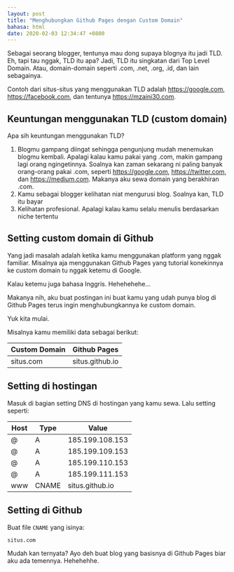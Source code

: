 ```yaml
---
layout: post
title: "Menghubungkan Github Pages dengan Custom Domain"
bahasa: html
date: 2020-02-03 12:34:47 +0800
---
```


Sebagai seorang blogger, tentunya mau dong supaya blognya itu jadi TLD. Eh, tapi tau nggak, TLD itu apa? Jadi, TLD itu singkatan dari Top Level Domain. Atau, domain-domain seperti .com, .net, .org, .id, dan lain sebagainya.

Contoh dari situs-situs yang menggunakan TLD adalah <https://google.com>, <https://facebook.com>, dan tentunya <https://mzaini30.com>.

## Keuntungan menggunakan TLD (custom domain)

Apa sih keuntungan menggunakan TLD?

1. Blogmu gampang diingat sehingga pengunjung mudah menemukan blogmu kembali. Apalagi kalau kamu pakai yang .com, makin gampang lagi orang ngingetinnya. Soalnya kan zaman sekarang ni paling banyak orang-orang pakai .com, seperti <https://google.com>, <https://twitter.com>, dan <https://medium.com>. Makanya aku sewa domain yang berakhiran .com.
2. Kamu sebagai blogger kelihatan niat mengurusi blog. Soalnya kan, TLD itu bayar
3. Kelihatan profesional. Apalagi kalau kamu selalu menulis berdasarkan niche tertentu

## Setting custom domain di Github

Yang jadi masalah adalah ketika kamu menggunakan platform yang nggak familiar. Misalnya aja menggunakan Github Pages yang tutorial konekinnya ke custom domain tu nggak ketemu di Google.

Kalau ketemu juga bahasa Inggris. Hehehehehe...

Makanya nih, aku buat postingan ini buat kamu yang udah punya blog di Github Pages terus ingin menghubungkannya ke custom domain.

Yuk kita mulai.

Misalnya kamu memiliki data sebagai berikut:

| Custom Domain | Github Pages |
|-|-|
| situs.com | situs.github.io |

## Setting di hostingan

Masuk di bagian setting DNS di hostingan yang kamu sewa. Lalu setting seperti:

| Host | Type | Value |
|-|-|-|
| @ | A | 185.199.108.153 |
| @ | A | 185.199.109.153 |
| @ | A | 185.199.110.153 |
| @ | A | 185.199.111.153 |
| www | CNAME | situs.github.io |

## Setting di Github

Buat file `CNAME` yang isinya: 

```
situs.com
```

Mudah kan ternyata? Ayo deh buat blog yang basisnya di Github Pages biar aku ada temennya. Hehehehhe.